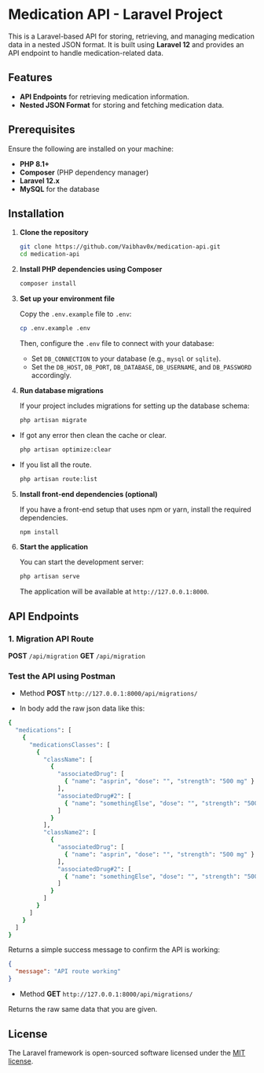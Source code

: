 # Medication API - Laravel Project

This is a Laravel-based API for storing, retrieving, and managing medication data in a nested JSON format. It is built using **Laravel 12** and provides an API endpoint to handle medication-related data.

## Features

- **API Endpoints** for retrieving medication information.
- **Nested JSON Format** for storing and fetching medication data.
  
## Prerequisites

Ensure the following are installed on your machine:
- **PHP 8.1+**
- **Composer** (PHP dependency manager)
- **Laravel 12.x**
- **MySQL** for the database

## Installation

1. **Clone the repository**

    ```bash
    git clone https://github.com/Vaibhav0x/medication-api.git
    cd medication-api
    ```

2. **Install PHP dependencies using Composer**

    ```bash
    composer install
    ```

3. **Set up your environment file**

    Copy the `.env.example` file to `.env`:

    ```bash
    cp .env.example .env
    ```

    Then, configure the `.env` file to connect with your database:

    - Set `DB_CONNECTION` to your database (e.g., `mysql` or `sqlite`).
    - Set the `DB_HOST`, `DB_PORT`, `DB_DATABASE`, `DB_USERNAME`, and `DB_PASSWORD` accordingly.

4. **Run database migrations**

    If your project includes migrations for setting up the database schema:

    ```bash
    php artisan migrate
    ```

- If got any error then clean the cache or clear.
 
    ```bash
    php artisan optimize:clear

    ```
- If you list all the route.

    ```bash
    php artisan route:list
    ```

5. **Install front-end dependencies (optional)**

    If you have a front-end setup that uses npm or yarn, install the required dependencies.

    ```bash
    npm install
    ```

6. **Start the application**

    You can start the development server:

    ```bash
    php artisan serve
    ```

    The application will be available at `http://127.0.0.1:8000`.

## API Endpoints

### 1. **Migration API Route**

**POST** `/api/migration`
**GET** `/api/migration`

### Test the API using Postman

- Method **POST** `http://127.0.0.1:8000/api/migrations/`

- In body add the raw json data like this:
```bash
{
  "medications": [
    {
      "medicationsClasses": [
        {
          "className": [
            {
              "associatedDrug": [
                { "name": "asprin", "dose": "", "strength": "500 mg" }
              ],
              "associatedDrug#2": [
                { "name": "somethingElse", "dose": "", "strength": "500 mg" }
              ]
            }
          ],
          "className2": [
            {
              "associatedDrug": [
                { "name": "asprin", "dose": "", "strength": "500 mg" }
              ],
              "associatedDrug#2": [
                { "name": "somethingElse", "dose": "", "strength": "500 mg" }
              ]
            }
          ]
        }
      ]
    }
  ]
}
```

Returns a simple success message to confirm the API is working:

```json
{
  "message": "API route working"
}
```

- Method **GET** `http://127.0.0.1:8000/api/migrations/`

Returns the raw same data that you are given.

## License

The Laravel framework is open-sourced software licensed under the [MIT license](https://opensource.org/licenses/MIT).

